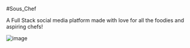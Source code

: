 #Sous_Chef

A Full Stack social media platform made with love for all the foodies and aspiring chefs!

![image](https://user-images.githubusercontent.com/79750961/124500001-9c508b80-dddc-11eb-875a-b2494e7c5a04.png)



